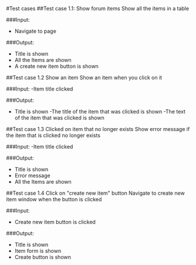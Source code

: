 #Test cases
##Test case 1.1: Show forum items
Show all the items in a table

###Input:
- Navigate to page

###Output:
- Title is shown
- All the Items are shown
- A create new item button is shown

##Test case 1.2 Show an item
Show an item when you click on it

###Input:
-Item title clicked

###Output:
- Title is shown
-The title of the item that was clicked is shown
-The text of the item that was clicked is shown

##Test case 1.3 Clicked on item that no longer exists
Show error message if the item that is clicked no longer exists

###Input:
-Item title clicked

###Output:
- Title is shown
- Error message
- All the Items are shown

##Test case 1.4 Click on "create new item" button
Navigate to create new item window when the button is clicked

###Input:
- Create new item button is clicked

###Output:
- Title is shown
- Item form is shown
- Create button is shown